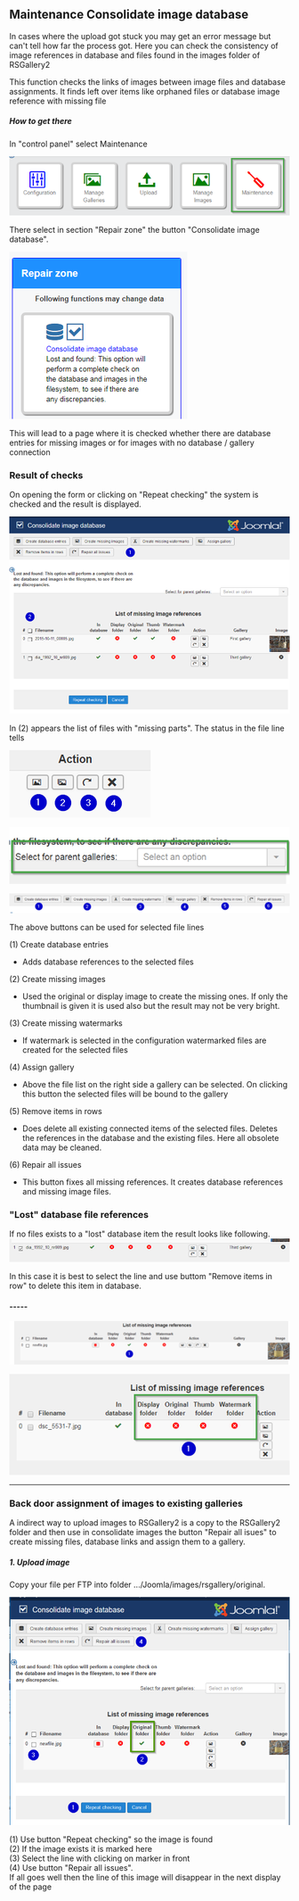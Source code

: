 ## Maintenance Consolidate image database

In cases where the upload got stuck you may get an error message but can't tell how far the process got. Here you can check the consistency of image references in database and files found in the images folder of RSGallery2

This function checks the links of images between image files and database assignments. It finds left over items like orphaned files or database image reference with missing file

##### How to get there

In "control panel" select Maintenance

![Upload startview](https://github.com/RSGallery2/RSGallery2_Project/blob/master/Documentation/Images/controlPanel.baseButtons.maintenance.png?raw=true)

There select in section "Repair zone" the button "Consolidate image database".

![Upload startview](https://github.com/RSGallery2/RSGallery2_Project/blob/master/Documentation/Images/Maintenance.Repair.ConsolidateImageDB.Button.png?raw=true)

This will lead to a page where it is checked whether there are database entries for missing images or for images with no database / gallery connection

### Result of checks

On opening the form or clicking on "Repeat checking" the system is checked and the result is displayed.

![Upload startview](https://github.com/RSGallery2/RSGallery2_Project/blob/master/Documentation/Images/maintenance.consolidateDb.overview.png?raw=true)

In (2) appears the list of files with "missing parts". The status in the file line tells

![Upload startview](https://github.com/RSGallery2/RSGallery2_Project/blob/master/Documentation/Images/maintenance.consolidateDb.action.png?raw=true)

![Upload startview](https://github.com/RSGallery2/RSGallery2_Project/blob/master/Documentation/Images/maintenance.consolidateDb.SelectGallery.png?raw=true)


![Upload startview](https://github.com/RSGallery2/RSGallery2_Project/blob/master/Documentation/Images/maintenance.consolidateDb.cmdButtons.png?raw=true)

The above buttons can be used for selected file lines

(1) Create database entries

* Adds database references to the selected files

(2) Create missing images

* Used the original or display image to create the missing ones. If only the thumbnail is given it is used also but the result may not be very bright.

(3) Create missing watermarks

* If watermark is selected in the configuration watermarked files are created for the selected files

(4) Assign gallery

* Above the file list on the right side a gallery can be selected. On clicking this button the selected files will be bound to the gallery

(5) Remove items in rows

* Does delete all existing connected items of the selected files. Deletes the references in the database and the existing files. Here all obsolete data may be cleaned.

(6) Repair all issues

* This button fixes all missing references. It creates database references and missing image files.



### "Lost" database file references

If no files exists to a "lost" database item the result looks like following.
![Upload startview](https://github.com/RSGallery2/RSGallery2_Project/blob/master/Documentation/Images/maintenance.consolidateDb.OnlyDb.png?raw=true)

In this case it is best to select the line and use buttom "Remove items in row" to delete this item in database.

#### -----

![Upload startview](https://github.com/RSGallery2/RSGallery2_Project/blob/master/Documentation/Images/maintenance.consolidateDb.addImage.png?raw=true)





![Upload startview](https://github.com/RSGallery2/RSGallery2_Project/blob/master/Documentation/Images/maintenance.consolidate.onlyDbItem.png?raw=true)



---

### Back door assignment of images to existing galleries

A indirect way to upload images to RSGallery2 is a copy to the RSGallery2 folder and then use in consolidate images the button "Repair all isues" to create missing files, database links and assign them to a gallery.

##### 1. Upload image

Copy your file per FTP into folder .../Joomla/images/rsgallery/original.

![Upload startview](https://github.com/RSGallery2/RSGallery2_Project/blob/master/Documentation/Images/maintenance.consolidate.DbAndOriginalImg.png?raw=true)

(1) Use button "Repeat checking" so the image is found<br>
(2) If the image exists it is marked here <br>
(3) Select the line with clicking on marker in front<br>
(4) Use button "Repair all issues". <br>If all goes well then the line of this image will disappear in the next display of the page
